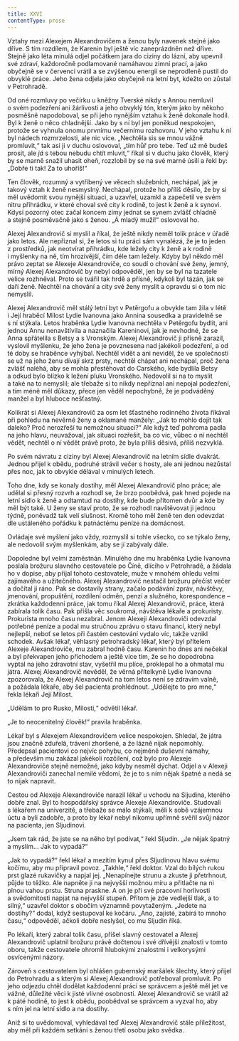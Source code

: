 ```yaml
---
title: XXVI
contentType: prose
---
```


Vztahy mezi Alexejem Alexandrovičem a ženou byly navenek stejné jako dříve. S tím rozdílem, že Karenin byl ještě víc zaneprázdněn než dříve. Stejně jako léta minulá odjel počátkem jara do ciziny do lázní, aby upevnil své zdraví, každoročně podlamované namáhavou zimní prací, a jako obyčejně se v červenci vrátil a se zvýšenou energií se neprodleně pustil do obvyklé práce. Jeho žena odjela jako obyčejně na letní byt, kdežto on zůstal v Petrohradě.

Od oné rozmluvy po večírku u kněžny Tverské nikdy s Annou nemluvil o svém podezření ani žárlivosti a jeho obvyklý tón, kterým jako by někoho posměšně napodoboval, se při jeho nynějším vztahu k ženě dokonale hodil. Byl k ženě o něco chladnější. Jako by s ní byl jen poněkud nespokojen, protože se vyhnula onomu prvnímu večernímu rozhovoru. V jeho vztahu k ní byl nádech rozmrzelosti, ale nic více. „Nechtěla sis se mnou vážně promluvit,“ tak asi ji v duchu oslovoval, „tím hůř pro tebe. Teď už mě budeš prosit, ale _já_ s tebou nebudu chtít mluvit,“ říkal si v duchu jako člověk, který by se marně snažil uhasit oheň, rozzlobil by se na své marné úsilí a řekl by: „Dobře ti tak! Za to uhoříš!“

Ten člověk, rozumný a vytříbený ve věcech služebních, nechápal, jak je takový vztah k ženě nesmyslný. Nechápal, protože ho příliš děsilo, že by si měl uvědomit svou nynější situaci, a uzavřel, uzamkl a zapečetil ve svém nitru přihrádku, v které choval své city k rodině, to jest k ženě a k synovi. Kdysi pozorný otec začal koncem zimy jednat se synem zvlášť chladně a stejně posměvačně jako s ženou. „Á mladý muži!“ oslovoval ho.

Alexej Alexandrovič si myslil a říkal, že ještě nikdy neměl tolik práce v úřadě jako letos. Ale nepřiznal si, že letos si tu práci sám vynalézá, že je to jeden z prostředků, jak neotvírat přihrádku, kde ležely city k ženě a k rodině i myšlenky na ně, tím hrozivější, čím déle tam ležely. Kdyby byl někdo měl právo zeptat se Alexeje Alexandroviče, co soudí o chování své ženy, jemný, mírný Alexej Alexandrovič by nebyl odpověděl, jen by se byl na tazatele velice rozhněval. Proto se tvářil tak hrdě a přísně, kdykoli byl tázán, jak se daří ženě. Nechtěl na chování a city své ženy myslit a opravdu si o tom nic nemyslil.

Alexej Alexandrovič měl stálý letní byt v Petěrgofu a obvykle tam žila v létě i Její hraběcí Milost Lydie Ivanovna jako Annina sousedka a pravidelně se s ní stýkala. Letos hraběnka Lydie Ivanovna nechtěla v Petěrgofu bydlit, ani jednou Annu nenavštívila a naznačila Kareninovi, jak je nevhodné, že se Anna spřátelila s Betsy a s Vronským. Alexej Alexandrovič ji přísně zarazil, vyslovil myšlenku, že jeho žena je povznesena nad jakékoli podezření, a od té doby se hraběnce vyhýbal. Nechtěl vidět a ani neviděl, že ve společnosti se už na jeho ženu dívají skrz prsty, nechtěl chápat ani nechápal, proč žena zvlášť naléhá, aby se mohla přestěhovat do Carského, kde bydlila Betsy a odkud bylo blízko k ležení pluku Vronského. Nedovolil si na to myslit a také na to nemyslil; ale třebaže si to nikdy nepřiznal ani nepojal podezření, a tím méně měl důkazy, přece jen věděl nepochybně, že je podváděný manžel a byl hluboce nešťastný.

Kolikrát si Alexej Alexandrovič za osm let šťastného rodinného života říkával při pohledu na nevěrné ženy a oklamané manžely: „Jak to mohlo dojít tak daleko? Proč nerozřeší tu nemožnou situaci?“ Ale když teď pohroma padla na jeho hlavu, neuvažoval, jak situaci rozřešit, ba co víc, vůbec o ní nechtěl vědět, nechtěl o ní vědět právě proto, že byla příliš děsivá, příliš nezvyklá.

Po svém návratu z ciziny byl Alexej Alexandrovič na letním sídle dvakrát. Jednou přijel k obědu, podruhé strávil večer s hosty, ale ani jednou nezůstal přes noc, jak to obvykle dělával v minulých letech.

Toho dne, kdy se konaly dostihy, měl Alexej Alexandrovič plno práce; ale udělal si přesný rozvrh a rozhodl se, že brzo poobědvá, pak hned pojede na letní sídlo k ženě a odtamtud na dostihy, kde bude přítomen dvůr a kde by měl být také. U ženy se staví proto, že se rozhodl navštěvovat ji jednou týdně, poněvadž tak velí slušnost. Kromě toho měl ženě ten den odevzdat dle ustáleného pořádku k patnáctému peníze na domácnost.

Ovládaje své myšlení jako vždy, rozmyslil si tohle všecko, co se týkalo ženy, ale nedovolil svým myšlenkám, aby se jí zabývaly dále.

Dopoledne byl velmi zaměstnán. Minulého dne mu hraběnka Lydie Ivanovna poslala brožuru slavného cestovatele po Číně, dlícího v Petrohradě, a žádala ho v dopise, aby přijal tohoto cestovatele, muže v mnohém ohledu velmi zajímavého a užitečného. Alexej Alexandrovič nestačil brožuru přečíst večer a dočítal ji ráno. Pak se dostavily strany, začalo podávání zpráv, návštěvy, jmenování, propuštění, rozdílení odměn, penzí a služného, korespondence – zkrátka každodenní práce, jak tomu říkal Alexej Alexandrovič, práce, která zabírala tolik času. Pak přišla věc soukromá, návštěva lékaře a prokuristy. Prokurista mnoho času nezabral. Jenom Alexeji Alexandroviči odevzdal potřebné peníze a podal mu stručnou zprávu o stavu financí, který nebyl nejlepší, neboť se letos při častém cestování vydalo víc, takže vznikl schodek. Avšak lékař, věhlasný petrohradský lékař, který byl přítelem Alexeje Alexandroviče, mu zabral hodně času. Karenin ho dnes ani nečekal a byl překvapen jeho příchodem a ještě více tím, že se ho dopodrobna vyptal na jeho zdravotní stav, vyšetřil mu plíce, proklepal ho a ohmatal mu játra. Alexej Alexandrovič nevěděl, že věrná přítelkyně Lydie Ivanovna zpozorovala, že Alexej Alexandrovič na tom letos není se zdravím valně, a požádala lékaře, aby šel pacienta prohlédnout. „Udělejte to pro mne,“ řekla lékaři Její Milost.

„Udělám to pro Rusko, Milosti,“ odvětil lékař.

„Je to neocenitelný člověk!“ pravila hraběnka.

Lékař byl s Alexejem Alexandrovičem velice nespokojen. Shledal, že játra jsou značně zduřelá, trávení zhoršené, a že lázně nijak nepomohly. Předepsal pacientovi co nejvíc pohybu, co nejméně duševní námahy, a především mu zakázal jakékoli rozčilení, což bylo pro Alexeje Alexandroviče stejně nemožné, jako kdyby nesměl dýchat. Odjel a v Alexeji Alexandroviči zanechal nemilé vědomí, že je to s ním nějak špatné a nedá se to nijak napravit.

Cestou od Alexeje Alexandroviče narazil lékař u vchodu na Sljudina, kterého dobře znal. Byl to hospodářský správce Alexeje Alexandroviče. Studovali s lékařem na univerzitě, a třebaže se málo stýkali, měli k sobě vzájemnou úctu a byli zadobře, a proto by lékař nebyl nikomu upřímně svěřil svůj názor na pacienta, jen Sljudinovi.

„Jsem tak rád, že jste se na něho byl podívat,“ řekl Sljudin. „Je nějak špatný a myslím… Jak to vypadá?“

„Jak to vypadá?“ řekl lékař a mezitím kynul přes Sljudinovu hlavu svému kočímu, aby mu připravil povoz. „Takhle,“ řekl doktor. Vzal do bílých rukou prst glazé rukavičky a napjal jej. „Nenapínejte strunu a zkuste ji přetrhnout, půjde to těžko. Ale napněte ji na nejvyšší možnou míru a přitlačte na ni plnou vahou prstu. Struna praskne. A on je při své pracovní horlivosti a svědomitosti napjat na nejvyšší stupeň. Přitom je zde vedlejší tlak, a to silný,“ uzavřel doktor s obočím významně povytaženým. „Jedete na dostihy?“ dodal, když sestupoval ke kočáru. „Ano, zajisté, zabírá to mnoho času,“ odpověděl, ačkoli dobře neslyšel, co mu Sljudin říká.

Po lékaři, který zabral tolik času, přišel slavný cestovatel a Alexej Alexandrovič uplatnil brožuru právě dočtenou i své dřívější znalosti v tomto oboru, takže cestovatele ohromil hlubokými znalostmi i velkorysými osvícenými názory.

Zároveň s cestovatelem byl ohlášen gubernský maršálek šlechty, který přijel do Petrohradu a s kterým si Alexej Alexandrovič potřeboval promluvit. Po jeho odjezdu chtěl dodělat každodenní práci se správcem a ještě měl jet ve vážné, důležité věci k jisté vlivné osobnosti. Alexej Alexandrovič se vrátil až k páté hodině, to jest k obědu, poobědval se správcem a vyzval ho, aby s ním jel na letní sídlo a na dostihy.

Aniž si to uvědomoval, vyhledával teď Alexej Alexandrovič stále příležitost, aby měl při každém setkání s ženou třetí osobu jako svědka.
